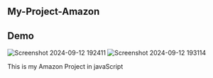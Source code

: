 ## My-Project-Amazon
## Demo
![Screenshot 2024-09-12 192411](https://github.com/user-attachments/assets/bd82172c-dc3f-4987-a36c-2420afb1fd17)
![Screenshot 2024-09-12 193114](https://github.com/user-attachments/assets/5a9ba41f-516b-43db-9506-3eccccab8524)


This is my Amazon Project in javaScript
